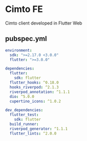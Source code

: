 # Cimto FE

Cimto client developed in Flutter Web

## pubspec.yml

```yml
environment:
  sdk: ">=2.17.0 <3.0.0"
  flutter: ">=3.0.0"

dependencies:
  flutter:
    sdk: flutter
  flutter_hooks: ^0.18.0
  hooks_riverpod: ^2.1.3
  riverpod_annotation: ^1.1.1
  dio: ^5.0.0
  cupertino_icons: ^1.0.2

dev_dependencies:
  flutter_test:
    sdk: flutter
  build_runner:
  riverpod_generator: ^1.1.1
  flutter_lints: ^2.0.0
```


